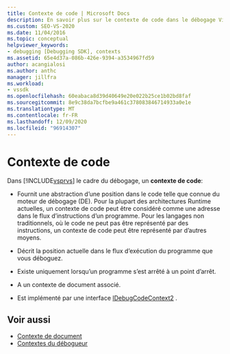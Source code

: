 ```yaml
---
title: Contexte de code | Microsoft Docs
description: En savoir plus sur le contexte de code dans le débogage Visual Studio, qui décrit une position dans le code qui existe lorsqu’un programme s’est arrêté à un point d’arrêt.
ms.custom: SEO-VS-2020
ms.date: 11/04/2016
ms.topic: conceptual
helpviewer_keywords:
- debugging [Debugging SDK], contexts
ms.assetid: 65e4d37a-086b-426e-9394-a3534967fd59
author: acangialosi
ms.author: anthc
manager: jillfra
ms.workload:
- vssdk
ms.openlocfilehash: 60eabaca8d39d40649e20e022b25ce1b02bd8faf
ms.sourcegitcommit: 8e9c38da7bcfbe9a461c378083846714933a0e1e
ms.translationtype: MT
ms.contentlocale: fr-FR
ms.lasthandoff: 12/09/2020
ms.locfileid: "96914307"
---
```

# <a name="code-context"></a>Contexte de code
Dans [!INCLUDE[vsprvs](../../code-quality/includes/vsprvs_md.md)] le cadre du débogage, un **contexte de code**:

- Fournit une abstraction d’une position dans le code telle que connue du moteur de débogage (DE). Pour la plupart des architectures Runtime actuelles, un contexte de code peut être considéré comme une adresse dans le flux d’instructions d’un programme. Pour les langages non traditionnels, où le code ne peut pas être représenté par des instructions, un contexte de code peut être représenté par d’autres moyens.

- Décrit la position actuelle dans le flux d’exécution du programme que vous déboguez.

- Existe uniquement lorsqu’un programme s’est arrêté à un point d’arrêt.

- A un contexte de document associé.

- Est implémenté par une interface [IDebugCodeContext2](../../extensibility/debugger/reference/idebugcodecontext2.md) .

## <a name="see-also"></a>Voir aussi
- [Contexte de document](../../extensibility/debugger/document-context.md)
- [Contextes du débogueur](../../extensibility/debugger/debugger-contexts.md)
